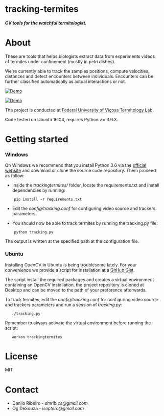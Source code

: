# tracking-termites
##### CV tools for the watchful termitologist.


About
===============

These are tools that helps biologists extract data from experiments videos of termites under
confinement (mostly in petri dishes).

We're currently able to track the samples positions, compute velocities, distances and detect
encounters between individuals. Encounters can be further classified automatically as actual
interactions or not.

[![Demo](https://img.youtube.com/vi/1OERWG7F74c/0.jpg)](https://www.youtube.com/watch?v=1OERWG7F74c)

[![Demo](https://img.youtube.com/vi/BcPc1BXg5vc/0.jpg)](https://www.youtube.com/watch?v=BcPc1BXg5vcY)

The project is conducted at [Federal University of Viçosa Termitology Lab](https://www.isoptera.ufv.br/).

Code tested on Ubuntu 16.04, requires Python >= 3.6.X.

Getting started
===============

### Windows

On Windows we recommend that you install Python 3.6 via the [official website](https://www.python.org/) and
download or clone the source code repository. Them proceed as follow:

* Inside the _trackingtermites/_ folder, locate the requirements.txt and install dependencies by
running:

```
    pip install -r requirements.txt
```

* Edit the _config/tracking.conf_ for configuring video source and trackers parameters.

* You should now be able to track termites by running the tracking.py file:

```
    python tracking.py
```

The output is written at the specified path at the configuration file.

### Ubuntu

Installing OpenCV in Ubuntu is being troublesome lately. For your convenience we provide a script
for installation at a [GitHub Gist](https://gist.github.com/dmrib/b2bc06ed8bcf583686e26af6b06f1675).

The script install the required packages and creates a virtual environment containing an OpenCV
installation, the project repository is cloned at Desktop and can be moved to the path of your
preference afterwards.

To track termites, edit the _config/tracking.conf_ for configuring video source and trackers parameters
and run a session of _tracking.py_:

```
   ./tracking.py
```

Remember to always activate the virtual environment before running the script:

```
   workon trackingtermites
```


License
===============

MIT

Contact
===============

* Danilo Ribeiro - _dmrib.cs@gmail.com_
* Og DeSouza - _isoptero@gmail.com_
